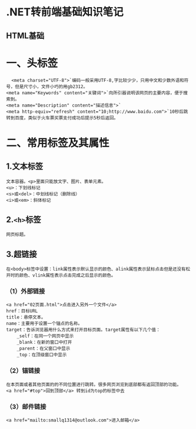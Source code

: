 .NET转前端基础知识笔记
====
HTML基础
---
# 一、头标签 <br>
      <meta charset="UTF-8">`编码一般采用UTF-8,字比较少少，只用中文和少数外语和符号，但是尺寸小，文件小巧的用gb2312。   
    <meta name="Keywords" content="关键词">`向所引器说明该网页的主要内容，便于搜索到。
    <meta name="Description" content="描述信息">` 
    <meta http-equiv="refresh" content="10;http://www.baidu.com">`10秒后跳转到百度，类似于火车票买票支付成功后提示5秒后返回。
# 二、常用标签及其属性<br>
## 1.文本标签<br>
    文本容器。<p>里面只能放文字、图片、表单元素。
    <u>：下划线标记
    <s>或<del>：中划线标记（删除线）
    <i>或<em>：斜体标记
## 2.`<h>`标签
    网页标题。
## 3.超链接
    在<body>标签中设置：link属性表示默认显示的颜色、alink属性表示鼠标点击但是还没有松开时的颜色、vlink属性表示点击完成之后显示的颜色。
### （1）外部链接
    <a href="02页面.html">点击进入另外一个文件</a>
    href：目标URL
    title：悬停文本。
    name：主要用于设置一个锚点的名称。
    target：告诉浏览器用什么方式来打开目标页面。target属性有以下几个值：
        _self：在同一个网页中显示
        _blank：在新的窗口中打开
        _parent：在父窗口中显示
        _top：在顶级窗口中显示
### （2）锚链接
    在本页面或者其他页面的的不同位置进行跳转。很多网页浏览到底部都有返回顶部的功能。
    <a href="#top">回到顶部</a> 转到id为top的标签中去    
### （3）邮件链接
    <a href="mailto:smallq1314@outlook.com">进入邮箱</a>
